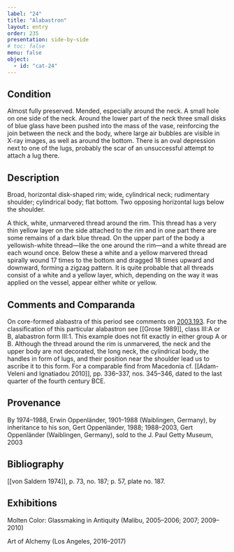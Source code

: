 ```yaml
---
label: "24"
title: "Alabastron"
layout: entry
order: 235
presentation: side-by-side
# toc: false
menu: false
object:
  - id: "cat-24"
---
```


## Condition

Almost fully preserved. Mended, especially around the neck. A small hole on one side of the neck. Around the lower part of the neck three small disks of blue glass have been pushed into the mass of the vase, reinforcing the join between the neck and the body, where large air bubbles are visible in X-ray images, as well as around the bottom. There is an oval depression next to one of the lugs, probably the scar of an unsuccessful attempt to attach a lug there.

## Description

Broad, horizontal disk-shaped rim; wide, cylindrical neck; rudimentary shoulder; cylindrical body; flat bottom. Two opposing horizontal lugs below the shoulder.

A thick, white, unmarvered thread around the rim. This thread has a very thin yellow layer on the side attached to the rim and in one part there are some remains of a dark blue thread. On the upper part of the body a yellowish-white thread—like the one around the rim—and a white thread are each wound once. Below these a white and a yellow marvered thread spirally wound 17 times to the bottom and dragged 18 times upward and downward, forming a zigzag pattern. It is quite probable that all threads consist of a white and a yellow layer, which, depending on the way it was applied on the vessel, appear either white or yellow.

## Comments and Comparanda

On core-formed alabastra of this period see comments on [2003.193](#cat). For the classification of this particular alabastron see [[Grose 1989]], class III:A or B, alabastron form III:1. This example does not fit exactly in either group A or B. Although the thread around the rim is unmarvered, the neck and the upper body are not decorated, the long neck, the cylindrical body, the handles in form of lugs, and their position near the shoulder lead us to ascribe it to this form. For a comparable find from Macedonia cf. [[Adam-Veleni and Ignatiadou 2010]], pp. 336–337, nos. 345–346, dated to the last quarter of the fourth century BCE.

## Provenance

By 1974–1988, Erwin Oppenländer, 1901–1988 (Waiblingen, Germany), by inheritance to his son, Gert Oppenländer, 1988; 1988–2003, Gert Oppenländer (Waiblingen, Germany), sold to the J. Paul Getty Museum, 2003

## Bibliography

[[von Saldern 1974]], p. 73, no. 187; p. 57, plate no. 187.

## Exhibitions

Molten Color: Glassmaking in Antiquity (Malibu, 2005–2006; 2007; 2009–2010)

Art of Alchemy (Los Angeles, 2016–2017)
